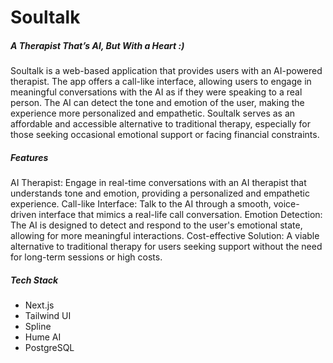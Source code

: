 <h1>Soultalk</h1>
<h5>A Therapist That’s AI, But With a Heart :) </h5>

<p>Soultalk is a web-based application that provides users with an AI-powered therapist. The app offers a call-like interface, allowing users to engage in meaningful conversations with the AI as if they were speaking to a real person. The AI can detect the tone and emotion of the user, making the experience more personalized and empathetic. Soultalk serves as an affordable and accessible alternative to traditional therapy, especially for those seeking occasional emotional support or facing financial constraints.</p>

<h5>Features</h5>
AI Therapist: Engage in real-time conversations with an AI therapist that understands tone and emotion, providing a personalized and empathetic experience.
Call-like Interface: Talk to the AI through a smooth, voice-driven interface that mimics a real-life call conversation.
Emotion Detection: The AI is designed to detect and respond to the user's emotional state, allowing for more meaningful interactions.
Cost-effective Solution: A viable alternative to traditional therapy for users seeking support without the need for long-term sessions or high costs.

<h5>Tech Stack</h5>
<ul>
<li>Next.js</li>
<li>Tailwind UI</li>
<li>Spline</li>
<li>Hume AI</li>
<li>PostgreSQL</li>


</ul>

